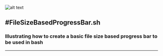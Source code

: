 ![alt text](https://git.intergen.us/intergen/No-ReadMe/raw/master/InterGenStudios_600x338.jpg "InterGenStudios")

#**FileSizeBasedProgressBar.sh**
---

### Illustrating how to create a basic file size based progress bar to be used in bash
---

